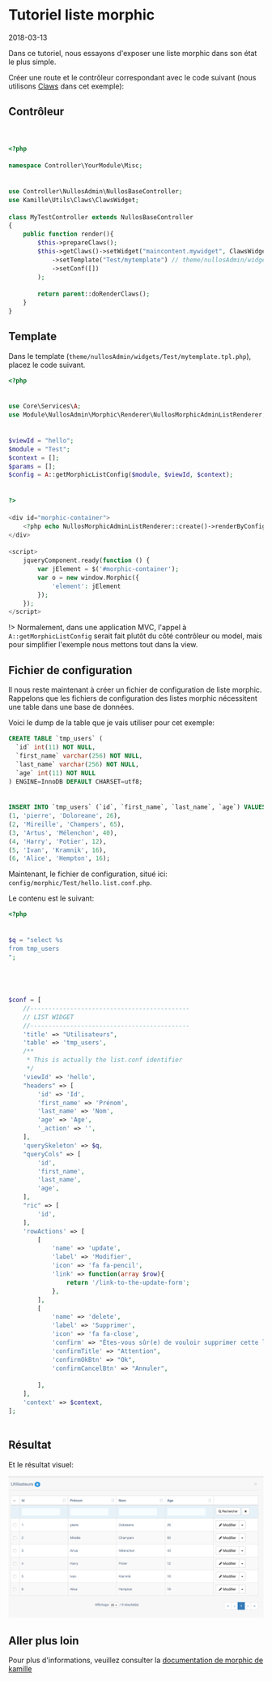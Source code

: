 Tutoriel liste morphic
==========================
2018-03-13


Dans ce tutoriel, nous essayons d'exposer une liste morphic dans son état le plus simple.


Créer une route et le contrôleur correspondant avec le code suivant (nous utilisons [Claws](http://www.ling-docs.ovh/kamille/#/tools/claws) dans cet exemple): 



Contrôleur
----------------
```php


<?php

namespace Controller\YourModule\Misc;


use Controller\NullosAdmin\NullosBaseController;
use Kamille\Utils\Claws\ClawsWidget;

class MyTestController extends NullosBaseController
{
    public function render(){
        $this->prepareClaws();
        $this->getClaws()->setWidget("maincontent.mywidget", ClawsWidget::create()
            ->setTemplate("Test/mytemplate") // theme/nullosAdmin/widgets/Test/mytemplate.tpl.php
            ->setConf([])
        );

        return parent::doRenderClaws();
    }
}
```



Template
--------------

Dans le template (`theme/nullosAdmin/widgets/Test/mytemplate.tpl.php`), placez le code suivant.

```php
<?php


use Core\Services\A;
use Module\NullosAdmin\Morphic\Renderer\NullosMorphicAdminListRenderer;


$viewId = "hello";
$module = "Test";
$context = [];
$params = [];
$config = A::getMorphicListConfig($module, $viewId, $context);


?>

<div id="morphic-container">
    <?php echo NullosMorphicAdminListRenderer::create()->renderByConfig($config, $params); ?>
</div>

<script>
    jqueryComponent.ready(function () {
        var jElement = $('#morphic-container');
        var o = new window.Morphic({
            'element': jElement
        });
    });
</script>


```

!> Normalement, dans une application MVC, l'appel à `A::getMorphicListConfig` serait fait plutôt
du côté contrôleur ou model, mais pour simplifier l'exemple nous mettons tout dans la view.




Fichier de configuration
---------------------

Il nous reste maintenant à créer un fichier de configuration de liste morphic.
Rappelons que les fichiers de configuration des listes morphic nécessitent une table dans une base de données.

Voici le dump de la table que je vais utiliser pour cet exemple:

```sql
CREATE TABLE `tmp_users` (
  `id` int(11) NOT NULL,
  `first_name` varchar(256) NOT NULL,
  `last_name` varchar(256) NOT NULL,
  `age` int(11) NOT NULL
) ENGINE=InnoDB DEFAULT CHARSET=utf8;


INSERT INTO `tmp_users` (`id`, `first_name`, `last_name`, `age`) VALUES
(1, 'pierre', 'Doloreane', 26),
(2, 'Mireille', 'Champers', 65),
(3, 'Artus', 'Mélenchon', 40),
(4, 'Harry', 'Potier', 12),
(5, 'Ivan', 'Kramnik', 16),
(6, 'Alice', 'Hempton', 16);
```


Maintenant, le fichier de configuration, situé ici: `config/morphic/Test/hello.list.conf.php`.

Le contenu est le suivant:


```php
<?php


$q = "select %s 
from tmp_users   
";




$conf = [
    //--------------------------------------------
    // LIST WIDGET
    //--------------------------------------------
    'title' => "Utilisateurs",
    'table' => 'tmp_users',
    /**
     * This is actually the list.conf identifier
     */
    'viewId' => 'hello',
    "headers" => [
        'id' => 'Id',
        'first_name' => 'Prénom',
        'last_name' => 'Nom',
        'age' => 'Age',
        '_action' => '',
    ],
    'querySkeleton' => $q,
    "queryCols" => [
        'id',
        'first_name',
        'last_name',
        'age',
    ],
    "ric" => [
        'id',
    ],
    'rowActions' => [
        [
            'name' => 'update',
            'label' => 'Modifier',
            'icon' => 'fa fa-pencil',
            'link' => function(array $row){
                return '/link-to-the-update-form';
            },
        ],
        [
            'name' => 'delete',
            'label' => 'Supprimer',
            'icon' => 'fa fa-close',
            'confirm' => "Êtes-vous sûr(e) de vouloir supprimer cette ligne ?",
            'confirmTitle' => "Attention",
            'confirmOkBtn' => "Ok",
            'confirmCancelBtn' => "Annuler",

        ],
    ],
    'context' => $context,
];



```


Résultat
------------


Et le résultat visuel:

<img src="image/morphic-list-example.png" alt="Drawing"/>

  
  
Aller plus loin
------------------

Pour plus d'informations, veuillez consulter la [documentation de morphic de kamille](http://www.ling-docs.ovh/kamille/#/tools/morphic)  